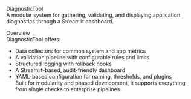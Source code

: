 DiagnosticTool  
A modular system for gathering, validating, and displaying application diagnostics through a Streamlit dashboard.  

Overview  
DiagnosticTool offers:  
- Data collectors for common system and app metrics  
- A validation pipeline with configurable rules and limits  
- Structured logging with rollback hooks  
- A Streamlit-based, audit-friendly dashboard  
- YAML-based configuration for naming, thresholds, and plugins  
Built for modularity and phased development, it supports everything from single checks to enterprise pipelines.
